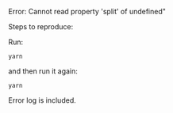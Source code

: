 Error: Cannot read property 'split' of undefined"

Steps to reproduce:

Run:

`yarn`

and then run it again:

`yarn`


Error log is included.